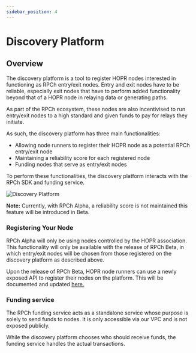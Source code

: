 ```yaml
---
sidebar_position: 4
---
```


# Discovery Platform

## Overview

The discovery platform is a tool to register HOPR nodes interested in functioning as RPCh entry/exit nodes. Entry and exit nodes have to be reliable, especially exit nodes that have to perform added functionality beyond that of a HOPR node in relaying data or generating paths. 

As part of the RPCh ecosystem, these nodes are also incentivised to run entry/exit nodes to a high standard and given funds to pay for relays they initiate.

As such, the discovery platform has three main functionalities:

- Allowing node runners to register their HOPR node as a potential RPCh entry/exit node
- Maintaining a reliability score for each registered node
- Funding nodes that serve as entry/exit nodes

To perform these functionalities, the discovery platform interacts with the RPCh SDK and funding service.

![Discovery Platform](/img/Discovery_platform2.png)

**Note:** Currently, with RPCh Alpha, a reliability score is not maintained this feature will be introduced in Beta.  

### Registering Your Node

RPCh Alpha will only be using nodes controlled by the HOPR association. This functionality will only be available with the release of RPCh Beta, in which entry/exit nodes will be chosen from those registered on the discovery platform as described above. 

Upon the release of RPCh Beta, HOPR node runners can use a newly exposed API to register their nodes on the platform. This will be documented and updated [here.](../tutorial-extras/Running-an-RPCh-node.md)

### Funding service 

The RPCh funding service acts as a standalone service whose purpose is solely to send funds to nodes. It is only accessible via our VPC and is not exposed publicly.

While the discovery platform chooses who should receive funds, the funding service handles the actual transactions.